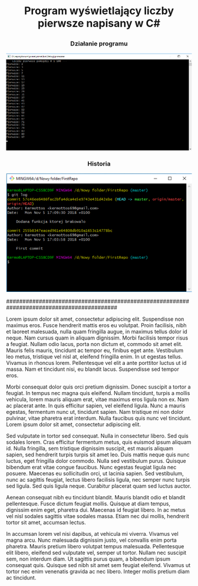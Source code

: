 # <p align = "center">Program wyświetlający liczby pierwsze napisany w C#


### <p align = "center">Działanie programu
![Obrazek](/img/1.png)

### <p align = "center">Historia
![Obrazek2](/img/2.png)

##########################################################################################

Lorem ipsum dolor sit amet, consectetur adipiscing elit. Suspendisse non maximus eros. Fusce hendrerit mattis eros eu volutpat. Proin facilisis, nibh et laoreet malesuada, nulla quam fringilla augue, in maximus tellus dolor id neque. Nam cursus quam in aliquam dignissim. Morbi facilisis tempor risus a feugiat. Nullam odio lacus, porta non dictum et, commodo sit amet elit. Mauris felis mauris, tincidunt ac tempor eu, finibus eget ante. Vestibulum leo metus, tristique vel nisl at, eleifend fringilla enim. In ut egestas tellus. Vivamus in rhoncus lorem. Pellentesque vel elit a ante porttitor luctus ut id massa. Nam et tincidunt nisi, eu blandit lacus. Suspendisse sed tempor eros.

Morbi consequat dolor quis orci pretium dignissim. Donec suscipit a tortor a feugiat. In tempus nec magna quis eleifend. Nullam tincidunt, turpis a mollis vehicula, lorem mauris aliquam erat, vitae maximus eros ligula non ex. Nam ac placerat ante. In quis efficitur sapien, vel eleifend ligula. Nunc a mauris egestas, fermentum nunc ut, tincidunt sapien. Nam tristique mi non dolor pulvinar, vitae pharetra erat interdum. Nulla faucibus quis nunc vel tincidunt. Lorem ipsum dolor sit amet, consectetur adipiscing elit.

Sed vulputate in tortor sed consequat. Nulla in consectetur libero. Sed quis sodales lorem. Cras efficitur fermentum metus, quis euismod ipsum aliquam id. Nulla fringilla, sem tristique dignissim suscipit, est mauris aliquam sapien, sed hendrerit turpis turpis sit amet leo. Duis mattis neque quis nunc luctus, eget fringilla dolor commodo. Nulla sed vestibulum purus. Quisque bibendum erat vitae congue faucibus. Nunc egestas feugiat ligula nec posuere. Maecenas eu sollicitudin orci, ut lacinia sapien. Sed vestibulum, nunc ac sagittis feugiat, lectus libero facilisis ligula, nec semper nunc turpis sed ligula. Sed quis ligula neque. Curabitur placerat quam sed luctus auctor.

Aenean consequat nibh eu tincidunt blandit. Mauris blandit odio et blandit pellentesque. Fusce dictum feugiat mollis. Quisque at diam tempus, dignissim enim eget, pharetra dui. Maecenas id feugiat libero. In ac metus vel nisl sodales sagittis vitae sodales massa. Etiam nec dui mollis, hendrerit tortor sit amet, accumsan lectus.

In accumsan lorem vel nisi dapibus, at vehicula mi viverra. Vivamus vel magna arcu. Nunc malesuada dignissim justo, vel convallis enim porta pharetra. Mauris pretium libero volutpat tempus malesuada. Pellentesque elit libero, eleifend sed vulputate vel, semper ut tortor. Nullam nec suscipit sem, non interdum diam. Ut sagittis purus quam, a bibendum ipsum consequat quis. Quisque sed nibh sit amet sem feugiat eleifend. Vivamus ut tortor nec enim venenatis gravida ac nec libero. Integer mollis pretium diam ac tincidunt.
